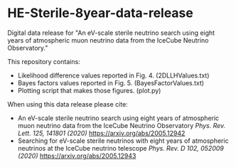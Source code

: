 # HE-Sterile-8year-data-release
Digital data release for "An eV-scale sterile neutrino search using eight years of atmospheric muon neutrino data from the IceCube Neutrino Observatory."

This repository contains:

- Likelihood difference values reported in Fig. 4. (2DLLHValues.txt)
- Bayes factors values reported in Fig. 5. (BayesFactorValues.txt)
- Plotting script that makes those figures. (plot.py)

When using this data release please cite:

- An eV-scale sterile neutrino search using eight years of atmospheric muon neutrino data from the IceCube Neutrino Observatory
*Phys. Rev. Lett. 125, 141801 (2020)*
https://arxiv.org/abs/2005.12942
- Searching for eV-scale sterile neutrinos with eight years of atmospheric neutrinos at the IceCube neutrino telescope
*Phys. Rev. D 102, 052009 (2020)*
https://arxiv.org/abs/2005.12943
